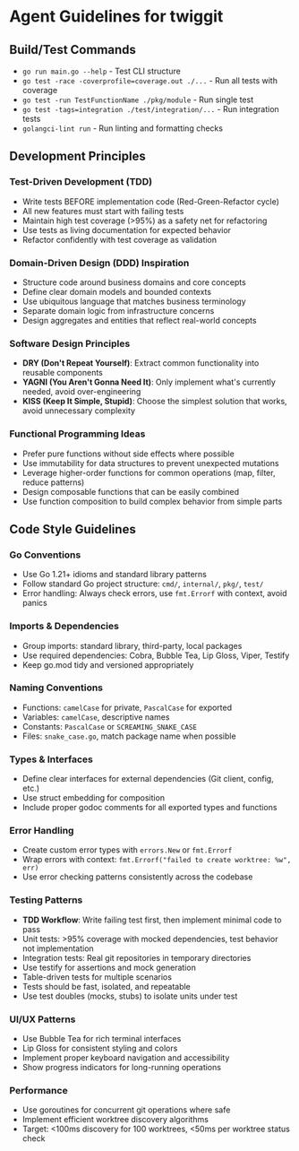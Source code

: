 # Agent Guidelines for twiggit

## Build/Test Commands
- `go run main.go --help` - Test CLI structure
- `go test -race -coverprofile=coverage.out ./...` - Run all tests with coverage
- `go test -run TestFunctionName ./pkg/module` - Run single test
- `go test -tags=integration ./test/integration/...` - Run integration tests
- `golangci-lint run` - Run linting and formatting checks

## Development Principles

### Test-Driven Development (TDD)
- Write tests BEFORE implementation code (Red-Green-Refactor cycle)
- All new features must start with failing tests
- Maintain high test coverage (>95%) as a safety net for refactoring
- Use tests as living documentation for expected behavior
- Refactor confidently with test coverage as validation

### Domain-Driven Design (DDD) Inspiration
- Structure code around business domains and core concepts
- Define clear domain models and bounded contexts
- Use ubiquitous language that matches business terminology
- Separate domain logic from infrastructure concerns
- Design aggregates and entities that reflect real-world concepts

### Software Design Principles
- **DRY (Don't Repeat Yourself)**: Extract common functionality into reusable components
- **YAGNI (You Aren't Gonna Need It)**: Only implement what's currently needed, avoid over-engineering
- **KISS (Keep It Simple, Stupid)**: Choose the simplest solution that works, avoid unnecessary complexity

### Functional Programming Ideas
- Prefer pure functions without side effects where possible
- Use immutability for data structures to prevent unexpected mutations
- Leverage higher-order functions for common operations (map, filter, reduce patterns)
- Design composable functions that can be easily combined
- Use function composition to build complex behavior from simple parts

## Code Style Guidelines

### Go Conventions
- Use Go 1.21+ idioms and standard library patterns
- Follow standard Go project structure: `cmd/`, `internal/`, `pkg/`, `test/`
- Error handling: Always check errors, use `fmt.Errorf` with context, avoid panics

### Imports & Dependencies
- Group imports: standard library, third-party, local packages
- Use required dependencies: Cobra, Bubble Tea, Lip Gloss, Viper, Testify
- Keep go.mod tidy and versioned appropriately

### Naming Conventions
- Functions: `camelCase` for private, `PascalCase` for exported
- Variables: `camelCase`, descriptive names
- Constants: `PascalCase` or `SCREAMING_SNAKE_CASE`
- Files: `snake_case.go`, match package name when possible

### Types & Interfaces
- Define clear interfaces for external dependencies (Git client, config, etc.)
- Use struct embedding for composition
- Include proper godoc comments for all exported types and functions

### Error Handling
- Create custom error types with `errors.New` or `fmt.Errorf`
- Wrap errors with context: `fmt.Errorf("failed to create worktree: %w", err)`
- Use error checking patterns consistently across the codebase

### Testing Patterns
- **TDD Workflow**: Write failing test first, then implement minimal code to pass
- Unit tests: >95% coverage with mocked dependencies, test behavior not implementation
- Integration tests: Real git repositories in temporary directories
- Use testify for assertions and mock generation
- Table-driven tests for multiple scenarios
- Tests should be fast, isolated, and repeatable
- Use test doubles (mocks, stubs) to isolate units under test

### UI/UX Patterns
- Use Bubble Tea for rich terminal interfaces
- Lip Gloss for consistent styling and colors
- Implement proper keyboard navigation and accessibility
- Show progress indicators for long-running operations

### Performance
- Use goroutines for concurrent git operations where safe
- Implement efficient worktree discovery algorithms
- Target: <100ms discovery for 100 worktrees, <50ms per worktree status check